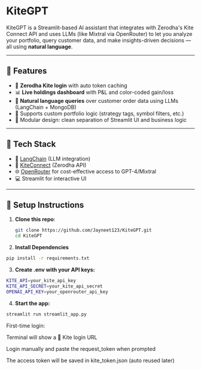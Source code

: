 # KiteGPT

KiteGPT is a Streamlit-based AI assistant that integrates with Zerodha's Kite Connect API and uses LLMs (like Mixtral via OpenRouter) to let you analyze your portfolio, query customer data, and make insights-driven decisions — all using **natural language**.

---

## 🚀 Features

- 🔐 **Zerodha Kite login** with auto token caching
- 📊 **Live holdings dashboard** with P&L and color-coded gain/loss
- 🤖 **Natural language queries** over customer order data using LLMs (LangChain + MongoDB)
- 🧠 Supports custom portfolio logic (strategy tags, symbol filters, etc.)
- 📁 Modular design: clean separation of Streamlit UI and business logic

---

## 🧰 Tech Stack

- 🧠 [LangChain](https://github.com/langchain-ai/langchain) (LLM integration)
- 🧾 [KiteConnect](https://github.com/zerodhatech/pykiteconnect) (Zerodha API)
- 🌐 [OpenRouter](https://openrouter.ai) for cost-effective access to GPT-4/Mixtral
- 💻 Streamlit for interactive UI

---

## 🧪 Setup Instructions

1. **Clone this repo**:
   ```bash
   git clone https://github.com/Jayneet123/KiteGPT.git
   cd KiteGPT
   ```
   
2. **Install Dependencies**
  ```bash
  pip install -r requirements.txt
  ```

3. **Create .env with your API keys:**
  ```bash
  KITE_API=your_kite_api_key
  KITE_API_SECRET=your_kite_api_secret
  OPENAI_API_KEY=your_openrouter_api_key
  ```

4. **Start the app:**
  ```bash
  streamlit run streamlit_app.py
  ```

First-time login:

Terminal will show a 🔗 Kite login URL

Login manually and paste the request_token when prompted

The access token will be saved in kite_token.json (auto reused later)

 

